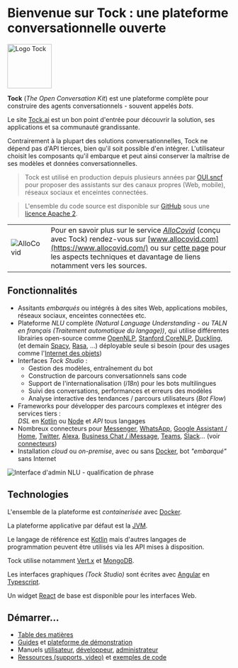 # Bienvenue sur Tock : une plateforme conversationnelle ouverte

<img alt="Logo Tock" src="assets/images/logo.svg" style="width: 100px;">


**Tock** (*The Open Conversation Kit*) est une plateforme complète pour construire des agents conversationnels - souvent appelés _bots_. 

Le site [Tock.ai](https://doc.tock.ai/) est un bon point d'entrée pour découvrir la solution, ses applications et sa communauté grandissante.

Contrairement à la plupart des solutions conversationnelles, Tock ne dépend pas d'API tierces, bien qu'il soit possible d'en intégrer.
L'utilisateur choisit les composants qu'il embarque et peut ainsi conserver la maîtrise de ses modèles et données conversationnelles.

> Tock est utilisé en production depuis plusieurs années par [OUI.sncf](https://www.oui.sncf/services/assistant) pour
> proposer des assistants sur des canaux propres (Web, mobile), réseaux sociaux et enceintes connectées.

> L'ensemble du code source est disponible sur 
> [GitHub](https://github.com/theopenconversationkit/tock) 
> sous une [licence Apache 2](https://github.com/theopenconversationkit/tock/blob/master/LICENSE). 

|   |   |
|---|---|
| ![AlloCovid](https://doc.tock.ai/fr/images/allocovid.png) | Pour en savoir plus sur le service [_AlloCovid_](https://www.allocovid.com/) (conçu avec Tock) rendez-vous sur [www.allocovid.com](https://www.allocovid.com/) ou sur [cette page](apropos/vitrine.md#allocovid) pour les aspects techniques et davantage de liens notamment vers les sources. |

## Fonctionnalités

* Assitants _embarqués_ ou intégrés à des sites Web, applications mobiles, réseaux sociaux, enceintes connectées etc.
* Plateforme _NLU_ complète _(Natural Language Understanding - ou TALN en français (Traitement automatique du langage))_, qui utilise différentes librairies open-source comme
[OpenNLP](https://opennlp.apache.org/), [Stanford CoreNLP](https://stanfordnlp.github.io/CoreNLP/), [Duckling](https://github.com/facebook/duckling),
(et demain [Spacy](https://spacy.io/), [Rasa](https://rasa.com/), ...)
déployable seule si besoin (pour des usages comme l'[Internet des objets](https://fr.wikipedia.org/wiki/Internet_des_objets))
* Interfaces _Tock Studio_ :
    * Gestion des modèles, entraînement du bot
    * Construction de parcours conversationnels sans code
    * Support de l'internationalisation (_i18n_) pour les bots multilingues
    * Suivi des conversations, performances et erreurs des modèles
    * Analyse interactive des tendances / parcours utilisateurs (_Bot Flow_)
* Frameworks pour développer des parcours complexes et intégrer des services tiers : <br/> _DSL_ en [Kotlin](https://kotlinlang.org/) ou [Node](https://nodejs.org) et _API_ tous langages
* Nombreux connecteurs pour [Messenger](https://www.messenger.com/), [WhatsApp](https://www.whatsapp.com/), 
[Google Assistant / Home](https://assistant.google.com/), [Twitter](https://twitter.com/), [Alexa](https://alexa.amazon.com/), 
[Business Chat / iMessage](https://www.apple.com/fr/ios/business-chat/), [Teams](https://products.office.com/fr-fr/microsoft-teams/), 
[Slack](https://slack.com/)... (voir [connecteurs](utilisateur/canaux.md))
* Installation _cloud_ ou _on-premise_, avec ou sans [Docker](https://www.docker.com/), 
bot _"embarqué"_ sans Internet 

![Interface d'admin NLU - qualification de phrase](img/tock-nlp-admin.png "Exemple de qualification de phrase")

## Technologies

L'ensemble de la plateforme est _containerisée_ avec [Docker](https://www.docker.com/). 

La plateforme applicative par défaut est la [JVM](https://fr.wikipedia.org/wiki/Machine_virtuelle_Java).
 
Le langage de référence est [Kotlin](https://kotlinlang.org/) mais d'autres langages de programmation peuvent être utilisés via les API mises à disposition.
 
Tock utilise notamment [Vert.x](http://vertx.io/) et [MongoDB](https://www.mongodb.com ). 

Les interfaces graphiques _(Tock Studio)_ sont écrites avec [Angular](https://angular.io/) en [Typescript](https://www.typescriptlang.org/).

Un widget [React](https://reactjs.org) de base est disponible pour les interfaces Web.

## Démarrer...

* [Table des matières](toc.md)
* [Guides](guide/studio.md) et [plateforme de démonstration](https://demo.tock.ai/)
* Manuels [utilisateur](utilisateur/concepts.md), [développeur](dev/modes.md), [administrateur](admin/architecture.md)
* [Ressources (supports, video)](apropos/ressources.md) et [exemples de code](dev/exemples-code.md)

